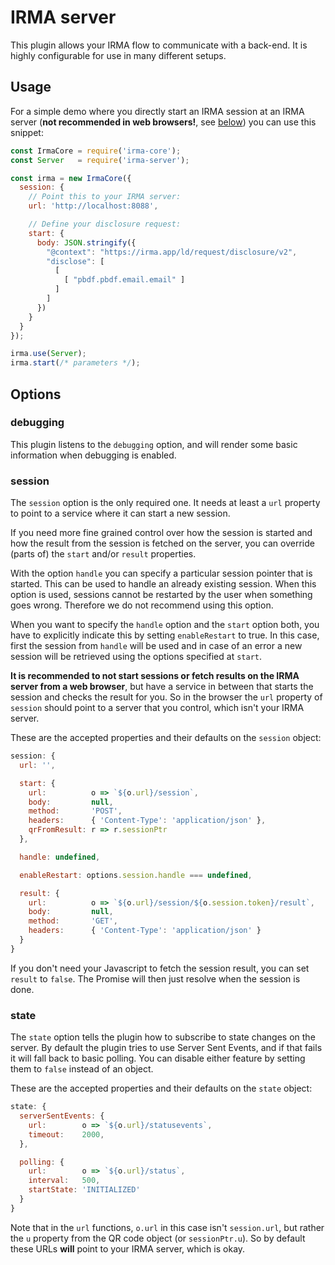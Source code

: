# IRMA server

This plugin allows your IRMA flow to communicate with a back-end. It is highly
configurable for use in many different setups.

## Usage

For a simple demo where you directly start an IRMA session at an IRMA server
(**not recommended in web browsers!**, see [below](#session)) you can use this
snippet:

```javascript
const IrmaCore = require('irma-core');
const Server   = require('irma-server');

const irma = new IrmaCore({
  session: {
    // Point this to your IRMA server:
    url: 'http://localhost:8088',

    // Define your disclosure request:
    start: {
      body: JSON.stringify({
        "@context": "https://irma.app/ld/request/disclosure/v2",
        "disclose": [
          [
            [ "pbdf.pbdf.email.email" ]
          ]
        ]
      })
    }
  }
});

irma.use(Server);
irma.start(/* parameters */);
```

## Options

### debugging

This plugin listens to the `debugging` option, and will render some basic
information when debugging is enabled.

### session

The `session` option is the only required one. It needs at least a `url`
property to point to a service where it can start a new session.

If you need more fine grained control over how the session is started and how
the result from the session is fetched on the server, you can override (parts
of) the `start` and/or `result` properties.

With the option `handle` you can specify a particular session pointer that is
started. This can be used to handle an already existing session.
When this option is used, sessions cannot be restarted by the user when
something goes wrong. Therefore we do not recommend using this option.

When you want to specify the `handle` option and the `start` option both, 
you have to explicitly indicate this by setting `enableRestart` to true.
In this case, first the session from `handle` will be used and in case of an
error a new session will be retrieved using the options specified at `start`.

**It is recommended to not start sessions or fetch results on the IRMA server
from a web browser**, but have a service in between that starts the session and
checks the result for you. So in the browser the `url` property of `session`
should point to a server that you control, which isn't your IRMA server.

These are the accepted properties and their defaults on the `session` object:

```javascript
session: {
  url: '',

  start: {
    url:          o => `${o.url}/session`,
    body:         null,
    method:       'POST',
    headers:      { 'Content-Type': 'application/json' },
    qrFromResult: r => r.sessionPtr
  },

  handle: undefined,

  enableRestart: options.session.handle === undefined,

  result: {
    url:          o => `${o.url}/session/${o.session.token}/result`,
    body:         null,
    method:       'GET',
    headers:      { 'Content-Type': 'application/json' }
  }
}
```

If you don't need your Javascript to fetch the session result, you can set
`result` to `false`. The Promise will then just resolve when the session is done.

### state

The `state` option tells the plugin how to subscribe to state changes on the
server. By default the plugin tries to use Server Sent Events, and if that fails
it will fall back to basic polling. You can disable either feature by setting
them to `false` instead of an object.

These are the accepted properties and their defaults on the `state` object:

```javascript
state: {
  serverSentEvents: {
    url:        o => `${o.url}/statusevents`,
    timeout:    2000,
  },

  polling: {
    url:        o => `${o.url}/status`,
    interval:   500,
    startState: 'INITIALIZED'
  }
}
```

Note that in the `url` functions, `o.url` in this case isn't `session.url`, but
rather the `u` property from the QR code object (or `sessionPtr.u`). So by
default these URLs **will** point to your IRMA server, which is okay.

